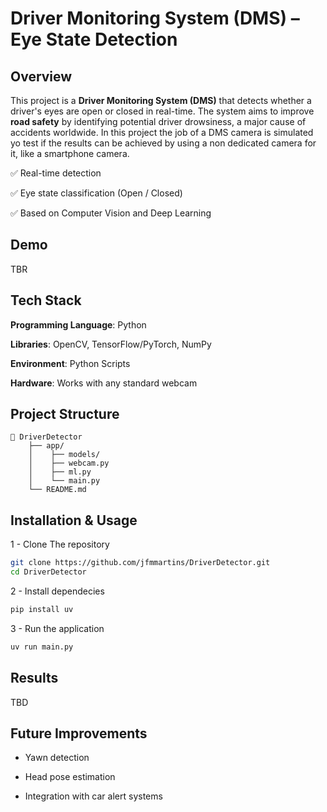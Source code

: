 # Driver Monitoring System (DMS) – Eye State Detection

## Overview

This project is a **Driver Monitoring System (DMS)** that detects whether a driver's eyes are open or closed in real-time.
The system aims to improve **road safety** by identifying potential driver drowsiness, a major cause of accidents worldwide.
In this project the job of a DMS camera is simulated yo test if the results can be achieved by using a non dedicated camera for it, like a smartphone camera.

✅ Real-time detection

✅ Eye state classification (Open / Closed)

✅ Based on Computer Vision and Deep Learning

## Demo

TBR

## Tech Stack

**Programming Language**: Python

**Libraries**: OpenCV, TensorFlow/PyTorch, NumPy

**Environment**: Python Scripts

**Hardware**: Works with any standard webcam

## Project Structure

```
📂 DriverDetector
    ├── app/             
    │    ├── models/     
    │    ├── webcam.py  
    │    ├── ml.py  
    │    └── main.py
    └── README.md
```

## Installation & Usage

1 - Clone The repository

```bash
git clone https://github.com/jfmmartins/DriverDetector.git
cd DriverDetector
```

2 - Install dependecies

```bash
pip install uv
```

3 - Run the application

```bash
uv run main.py
```


## Results

TBD

## Future Improvements

- Yawn detection

- Head pose estimation

- Integration with car alert systems